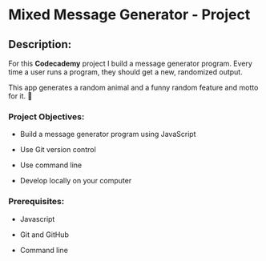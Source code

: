 # Mixed Message Generator - Project

## Description:

For this **Codecademy** project I build a message generator program.  Every time a user runs a program, they should get a new, randomized output.

This app generates a random animal and a funny random feature and motto for it. :rabbit:

### Project Objectives:

- Build a message generator program using JavaScript

- Use Git version control

- Use command line

- Develop locally on your computer

### Prerequisites:

- Javascript
 
- Git and GitHub

- Command line
